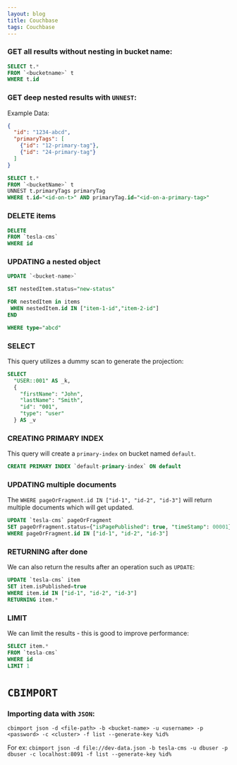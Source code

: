 ```yaml
---
layout: blog
title: Couchbase
tags: Couchbase
---
```


### GET all results without nesting in bucket name:
```sql
SELECT t.*
FROM `<bucketname>` t
WHERE t.id
```

### GET deep nested results with `UNNEST`:
Example Data:
```json
{
  "id": "1234-abcd",
  "primaryTags": [
    {"id": "12-primary-tag"},
    {"id": "24-primary-tag"}
  ]
}
```
```sql
SELECT t.*
FROM `<bucketName>` t
UNNEST t.primaryTags primaryTag
WHERE t.id="<id-on-t>" AND primaryTag.id="<id-on-a-primary-tag>"
```

### DELETE items
```sql
DELETE
FROM `tesla-cms`
WHERE id
```

### UPDATING a nested object
```sql
UPDATE `<bucket-name>`

SET nestedItem.status="new-status"

FOR nestedItem in items
 WHEN nestedItem.id IN ["item-1-id","item-2-id"]
END

WHERE type="abcd"
```

### SELECT
This query utilizes a dummy scan to generate the projection:
```sql
SELECT
  "USER::001" AS _k,
  {
    "firstName": "John",
    "lastName": "Smith",
    "id": "001",
    "type": "user"
  } AS _v
```

### CREATING PRIMARY INDEX
This query will create a `primary-index` on bucket named `default`.
```sql
CREATE PRIMARY INDEX `default-primary-index` ON default
```

### UPDATING multiple documents
The `WHERE pageOrFragment.id IN ["id-1", "id-2", "id-3"]` will return multiple documents which will get updated.
```sql
UPDATE `tesla-cms` pageOrFragment
SET pageOrFragment.status={"isPagePublished": true, "timeStamp": 00001}, pageOrFragment.statusModifedBy={"firstName": "ABC", "lastName": "DEF"}
WHERE pageOrFragment.id IN ["id-1", "id-2", "id-3"]
```

### RETURNING after done
We can also return the results after an operation such as `UPDATE`:

```sql
UPDATE `tesla-cms` item
SET item.isPublished=true
WHERE item.id IN ["id-1", "id-2", "id-3"]
RETURNING item.*
```

### LIMIT 
We can limit the results - this is good to improve performance:
```sql
SELECT item.*
FROM `tesla-cms`
WHERE id
LIMIT 1
```


# `CBIMPORT`

### Importing data with `JSON`:
`cbimport json -d <file-path> -b <bucket-name> -u <username> -p <password> -c <cluster> -f list --generate-key %id%`

For ex: `cbimport json -d file://dev-data.json -b tesla-cms -u dbuser -p dbuser -c localhost:8091 -f list --generate-key %id%`
